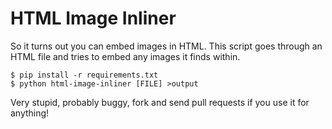 # HTML Image Inliner

So it turns out you can embed images in HTML.
This script goes through an HTML file and tries to embed any images it finds within.

~~~~
$ pip install -r requirements.txt
$ python html-image-inliner [FILE] >output
~~~~

Very stupid, probably buggy, fork and send pull requests if you use it for anything!
